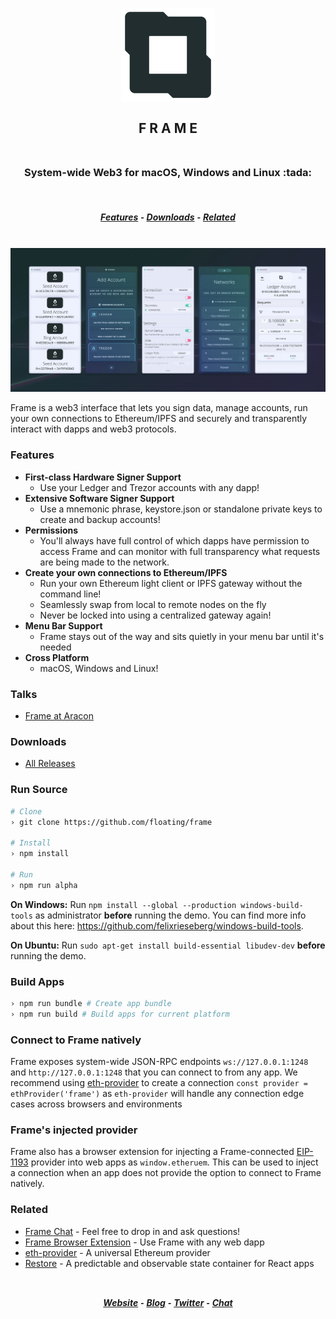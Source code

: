 <h2 align="center">
  <br>
  <img src="/asset/png/FrameLogo512.png?raw=true" alt="Frame" width="150" />
  <br>
  <br>
  F R A M E
  <br>
  <br>
</h2>
<h3 align="center">System-wide Web3 for macOS, Windows and Linux :tada:</h3>
<br>
<h5 align="center">
  <a href="#features">Features</a> ⁃
  <a href="#downloads">Downloads</a> ⁃
  <a href="#related">Related</a>
</h5>
<br>

<img src="/asset/png/FrameExample0-3-4.png?raw=true" />

Frame is a web3 interface that lets you sign data, manage accounts, run your own connections to Ethereum/IPFS and securely and transparently interact with dapps and web3 protocols.

### Features
- **First-class Hardware Signer Support**
  - Use your Ledger and Trezor accounts with any dapp!
- **Extensive Software Signer Support**
  - Use a mnemonic phrase, keystore.json or standalone private keys to create and backup accounts!
- **Permissions**
  - You'll always have full control of which dapps have permission to access Frame and can monitor with full transparency what requests are being made to the network.
- **Create your own connections to Ethereum/IPFS**
  - Run your own Ethereum light client or IPFS gateway without the command line!
  - Seamlessly swap from local to remote nodes on the fly
  - Never be locked into using a centralized gateway again!
- **Menu Bar Support**
  - Frame stays out of the way and sits quietly in your menu bar until it's needed
- **Cross Platform**
  - macOS, Windows and Linux!

### Talks
  - [Frame at Aracon](https://www.youtube.com/watch?v=wlZWLiy2GD0)

### Downloads
  - [All Releases](https://github.com/floating/frame/releases)

### Run Source
```bash
# Clone
› git clone https://github.com/floating/frame

# Install
› npm install

# Run
› npm run alpha
```

**On Windows:** Run `npm install --global --production windows-build-tools` as administrator **before** running the demo. You can find more info about this here: https://github.com/felixrieseberg/windows-build-tools.

**On Ubuntu:** Run `sudo apt-get install build-essential libudev-dev` **before** running the demo.

### Build Apps
  ```bash
  › npm run bundle # Create app bundle
  › npm run build # Build apps for current platform
  ```
  
### Connect to Frame natively

Frame exposes system-wide JSON-RPC endpoints `ws://127.0.0.1:1248` and `http://127.0.0.1:1248` that you can connect to from any app. We recommend using [eth-provider](https://github.com/floating/eth-provider) to create a connection `const provider = ethProvider('frame')` as `eth-provider` will handle any connection edge cases across browsers and environments

### Frame's injected provider

Frame also has a browser extension for injecting a Frame-connected [EIP-1193](https://github.com/ethereum/EIPs/blob/master/EIPS/eip-1193.md) provider into web apps as `window.etheruem`. This can be used to inject a connection when an app does not provide the option to connect to Frame natively.

### Related
  - [Frame Chat](https://discord.gg/UH7NGqY) - Feel free to drop in and ask questions!
  - [Frame Browser Extension](https://github.com/floating/frame-extension) - Use Frame with any web dapp
  - [eth-provider](https://github.com/floating/eth-provider) - A universal Ethereum provider
  - [Restore](https://github.com/floating/restore) - A predictable and observable state container for React apps

<h2>
  <h5 align="center">
    <br>
    <a href="https://frame.sh">Website</a> ⁃
    <a href="https://medium.com/@framehq">Blog</a> ⁃
    <a href="https://twitter.com/frame_eth">Twitter</a> ⁃
    <a href="https://discord.gg/UH7NGqY">Chat</a>
  </h5>
</h2>
